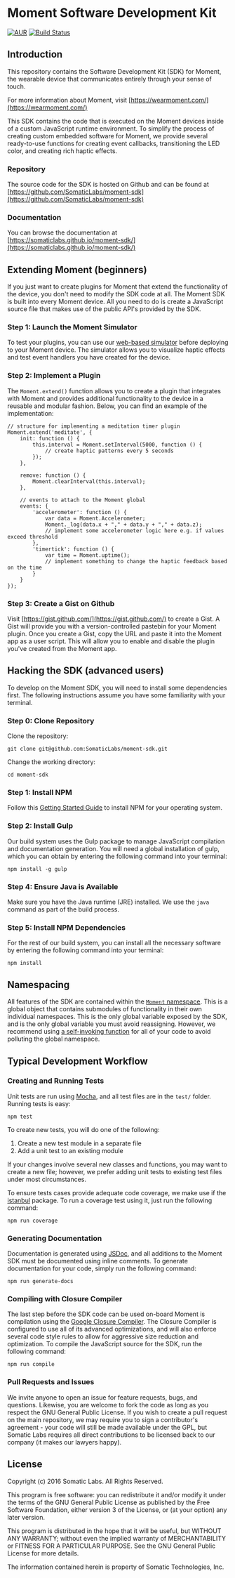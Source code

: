 # Moment Software Development Kit

[![AUR](https://img.shields.io/aur/license/yaourt.svg)](https://github.com/SomaticLabs/moment-sdk/blob/master/LICENSE)
[![Build Status](https://travis-ci.org/SomaticLabs/moment-sdk.svg?branch=master)](https://travis-ci.org/SomaticLabs/moment-sdk)

## Introduction

This repository contains the Software Development Kit (SDK) for Moment, the
wearable device that communicates entirely through your sense of touch.

For more information about Moment, visit [https://wearmoment.com/](https://wearmoment.com/)

This SDK contains the code that is executed on the Moment devices inside of
a custom JavaScript runtime environment. To simplify the process of creating
custom embedded software for Moment, we provide several ready-to-use functions
for creating event callbacks, transitioning the LED color, and creating rich
haptic effects.

### Repository

The source code for the SDK is hosted on Github and can be found at [https://github.com/SomaticLabs/moment-sdk](https://github.com/SomaticLabs/moment-sdk)

### Documentation

You can browse the documentation at [https://somaticlabs.github.io/moment-sdk/](https://somaticlabs.github.io/moment-sdk/)

## Extending Moment (beginners)

If you just want to create plugins for Moment that extend the functionality
of the device, you don't need to modify the SDK
code at all. The Moment SDK is built into every Moment device. All you need
to do is create a JavaScript source file that makes use of the public API's
provided by the SDK.

### Step 1: Launch the Moment Simulator
To test your plugins, you can use our
[web-based simulator](https://somaticlabs.github.io/moment-sim) before
deploying to your Moment device. The simulator allows you to visualize haptic
effects and test event handlers you have created for the device.

### Step 2: Implement a Plugin

The `Moment.extend()` function allows you to create a plugin that integrates
with Moment and provides additional functionality to the device in a reusable
and modular fashion. Below, you can find an example of the implementation:

    // structure for implementing a meditation timer plugin
    Moment.extend('meditate', {
        init: function () {
            this.interval = Moment.setInterval(5000, function () {
                // create haptic patterns every 5 seconds
            });
        },

        remove: function () {
            Moment.clearInterval(this.interval);
        },

        // events to attach to the Moment global
        events: {
            'accelerometer': function () {
                var data = Moment.Accelerometer;
                Moment._log(data.x + "," + data.y + "," + data.z);
                // implement some accelerometer logic here e.g. if values exceed threshold
            },
            'timertick': function () {
                var time = Moment.uptime();
                // implement something to change the haptic feedback based on the time
            }
        }
    });

### Step 3: Create a Gist on Github

Visit [https://gist.github.com/](https://gist.github.com/) to create a Gist.
A Gist will provide you with a version-controlled pastebin for your Moment
plugin. Once you create a Gist, copy the URL and paste it into the Moment app
as a user script. This will allow you to enable and disable the plugin you've
created from the Moment app.

## Hacking the SDK (advanced users)

To develop on the Moment SDK, you will need to install some dependencies first.
The following instructions assume you have some familiarity with your terminal.

### Step 0: Clone Repository

Clone the repository:

    git clone git@github.com:SomaticLabs/moment-sdk.git

Change the working directory:

    cd moment-sdk

### Step 1: Install NPM

Follow this [Getting Started Guide](https://docs.npmjs.com/getting-started/installing-node) to
install NPM for your operating system.

### Step 2: Install Gulp

Our build system uses the Gulp package to manage JavaScript compilation and
documentation generation. You will need a global installation of gulp, which
you can obtain by entering the following command into your terminal:

    npm install -g gulp

### Step 4: Ensure Java is Available

Make sure you have the Java runtime (JRE) installed. We use the `java` command
as part of the build process.

### Step 5: Install NPM Dependencies

For the rest of our build system, you can install all the necessary software by
entering the following command into your terminal:

    npm install

## Namespacing

All features of the SDK are contained within the [`Moment` namespace](https://somaticlabs.github.io/moment-sdk/Moment.html). This is a
global object that contains submodules of functionality in their own individual
namespaces. This is the only global variable exposed by the SDK, and is the
only global variable you must avoid reassigning. However, we recommend using
[a self-invoking function](https://stackoverflow.com/questions/592396/what-is-the-purpose-of-a-self-executing-function-in-javascript) for all of
your code to avoid polluting the global namespace.

## Typical Development Workflow

### Creating and Running Tests

Unit tests are run using [Mocha](https://www.npmjs.com/package/mocha), and
all test files are in the `test/` folder. Running tests is easy:

    npm test

To create new tests, you will do one of the following:

1. Create a new test module in a separate file
2. Add a unit test to an existing module

If your changes involve several new classes and functions, you may want to
create a new file; however, we prefer adding unit tests to existing test files
under most circumstances.

To ensure tests cases provide adequate code coverage, we make use if the
[istanbul](https://www.npmjs.com/package/istanbul) package. To run a coverage
test using it, just run the following command:

    npm run coverage

### Generating Documentation

Documentation is generated using [JSDoc](http://usejsdoc.org/), and all
additions to the Moment SDK must be documented using inline comments.
To generate documentation for your code, simply run the following command:

    npm run generate-docs

### Compiling with Closure Compiler

The last step before the SDK code can be used on-board Moment is compilation
using the
[Google Closure Compiler](https://github.com/google/closure-compiler/).
The Closure Compiler is configured to use all of its advanced optimizations,
and will also enforce several code style rules to allow for aggressive size
reduction and optimization. To compile the JavaScript source for the SDK, run the following command:

    npm run compile

### Pull Requests and Issues

We invite anyone to open an issue for feature requests, bugs, and questions.
Likewise, you are welcome to fork the code as long as you respect the GNU General Public License. If you wish to create a pull request on the main repository, we may require you to sign a contributor's agreement - your code will still be made available under the GPL, but Somatic Labs requires all direct contributions to be licensed back to our company (it makes our lawyers happy).

## License
Copyright (c) 2016 Somatic Labs. All Rights Reserved.

This program is free software: you can redistribute it and/or modify
it under the terms of the GNU General Public License as published by
the Free Software Foundation, either version 3 of the License, or
(at your option) any later version.

This program is distributed in the hope that it will be useful,
but WITHOUT ANY WARRANTY; without even the implied warranty of
MERCHANTABILITY or FITNESS FOR A PARTICULAR PURPOSE.  See the
GNU General Public License for more details.

The information contained herein is property of Somatic Technologies, Inc.
